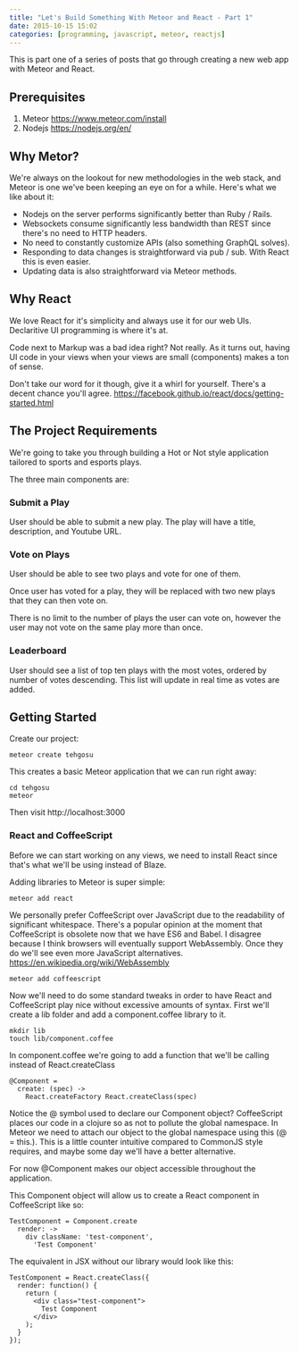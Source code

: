 ```yaml
---
title: "Let's Build Something With Meteor and React - Part 1"
date: 2015-10-15 15:02
categories: [programming, javascript, meteor, reactjs]
---
```


This is part one of a series of posts that go through creating a new web app with Meteor and React.

## Prerequisites

1. Meteor https://www.meteor.com/install
2. Nodejs https://nodejs.org/en/

## Why Metor?

We're always on the lookout for new methodologies in the web stack, and Meteor is one we've been keeping an eye on for a while.
Here's what we like about it:

* Nodejs on the server performs significantly better than Ruby / Rails.
* Websockets consume significantly less bandwidth than REST since there's no need to HTTP headers.
* No need to constantly customize APIs (also something GraphQL solves).
* Responding to data changes is straightforward via pub / sub. With React this is even easier.
* Updating data is also straightforward via Meteor methods.

## Why React

We love React for it's simplicity and always use it for our web UIs.
Declaritive UI programming is where it's at.

Code next to Markup was a bad idea right?
Not really.
As it turns out, having UI code in your views when your views are small (components) makes a ton of sense.

Don't take our word for it though, give it a whirl for yourself.
There's a decent chance you'll agree.
https://facebook.github.io/react/docs/getting-started.html

## The Project Requirements

We're going to take you through building a Hot or Not style application tailored to sports and esports plays.

The three main components are:

### Submit a Play

User should be able to submit a new play. The play will have a title, description, and Youtube URL.

### Vote on Plays

User should be able to see two plays and vote for one of them.

Once user has voted for a play, they will be replaced with two new plays that they can then vote on.

There is no limit to the number of plays the user can vote on, however the user may not vote on the same play more than once.

### Leaderboard

User should see a list of top ten plays with the most votes, ordered by number of votes descending.
This list will update in real time as votes are added.

## Getting Started

Create our project:

    meteor create tehgosu

This creates a basic Meteor application that we can run right away:

    cd tehgosu
    meteor

Then visit http://localhost:3000

### React and CoffeeScript

Before we can start working on any views, we need to install React since that's what we'll be using instead of Blaze.

Adding libraries to Meteor is super simple:

    meteor add react

We personally prefer CoffeeScript over JavaScript due to the readability of significant whitespace.
There's a popular opinion at the moment that CoffeeScript is obsolete now that we have ES6 and Babel.
I disagree because I think browsers will eventually support WebAssembly.
Once they do we'll see even more JavaScript alternatives.
https://en.wikipedia.org/wiki/WebAssembly

    meteor add coffeescript

Now we'll need to do some standard tweaks in order to have React and CoffeeScript play nice without excessive amounts of syntax.
First we'll create a lib folder and add a component.coffee library to it.

    mkdir lib
    touch lib/component.coffee

In component.coffee we're going to add a function that we'll be calling instead of React.createClass

    @Component =
      create: (spec) ->
        React.createFactory React.createClass(spec)

Notice the @ symbol used to declare our Component object?
CoffeeScript places our code in a clojure so as not to pollute the global namespace.
In Meteor we need to attach our object to the global namespace using this (@ = this.).
This is a little counter intuitive compared to CommonJS style requires, and maybe some day we'll have a better alternative.

For now @Component makes our object accessible throughout the application.

This Component object will allow us to create a React component in CoffeeScript like so:

    TestComponent = Component.create
      render: ->
        div className: 'test-component',
          'Test Component'

The equivalent in JSX without our library would look like this:

    TestComponent = React.createClass({
      render: function() {
        return (
          <div class="test-component">
            Test Component
          </div>
        );
      }
    });


